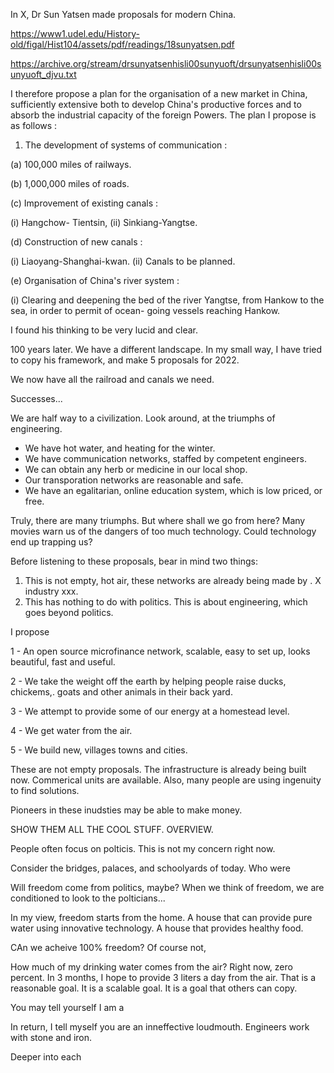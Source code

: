 In X, Dr Sun Yatsen made proposals for modern China. 

https://www1.udel.edu/History-old/figal/Hist104/assets/pdf/readings/18sunyatsen.pdf

https://archive.org/stream/drsunyatsenhisli00sunyuoft/drsunyatsenhisli00sunyuoft_djvu.txt

I therefore propose a plan for the organisation of a new market in China, sufficiently 
extensive both to develop China's productive forces and to absorb the industrial capacity of the foreign Powers. The 
plan I propose is as follows : 

1. The development of systems of communication : 

(a) 100,000 miles of railways. 

(b) 1,000,000 miles of roads. 

(c) Improvement of existing canals : 

(i) Hangchow- Tientsin, 
(ii) Sinkiang-Yangtse. 

(d) Construction of new canals : 

(i) Liaoyang-Shanghai-kwan. 
(ii) Canals to be planned. 

(e) Organisation of China's river system : 

(i) Clearing and deepening the bed of 
the river Yangtse, from Hankow to 
the sea, in order to permit of ocean- 
going vessels reaching Hankow. 

I found his thinking to be very lucid and clear.

100 years later. We have a different landscape. In my small way, I have tried to copy his framework, and make 5 proposals for 2022. 

We now have all the railroad and canals we need.

Successes...

We are half way to a civilization. Look around, at the triumphs of engineering.

- We have hot water, and heating for the winter. 
- We have communication networks, staffed by competent engineers. 
- We can obtain any herb or medicine in our local shop. 
- Our transporation networks are reasonable and safe. 
- We have an egalitarian, online education system, which is low priced, or free. 

Truly, there are many triumphs. But where shall we go from here? Many movies warn us of the dangers of too much technology. Could technology end up trapping us?

Before listening to these proposals, bear in mind two things:

1) This is not empty, hot air, these networks are already being made by . X industry xxx.
2) This has nothing to do with politics. This is about engineering, which goes beyond politics. 

I propose

1 - An open source microfinance network, scalable, easy to set up, looks beautiful, fast and useful.

2 - We take the weight off the earth by helping people raise ducks, chickems,. goats and other animals in their back yard. 

3 - We attempt to provide some of our energy at a homestead level. 

4 - We get water from the air. 

5 - We build new, villages towns and cities. 

These are not empty proposals. The infrastructure is already being built now. Commerical units are available. Also, many people are using ingenuity to find solutions. 

Pioneers in these inudsties may be able to make money. 

SHOW THEM ALL THE COOL STUFF. OVERVIEW. 

People often focus on polticis. This is not my concern right now. 

Consider the bridges, palaces, and schoolyards of today. Who were

Will freedom come from politics, maybe? When we think of freedom, we are conditioned to look to the polticians... 

In my view, freedom starts from the home. A house that can provide pure water using innovative technology. A house that provides healthy food.

CAn we acheive 100% freedom? Of course not, 

How much of my drinking water comes from the air? Right now, zero percent. In 3 months, I hope to provide 3 liters a day from the air. That is a reasonable goal. It is a scalable goal. It is a goal that others can copy. 

You may tell yourself I am a 

In return, I tell myself you are an inneffective loudmouth. Engineers work with stone and iron. 


Deeper into each



